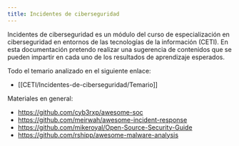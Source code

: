 ```yaml
---
title: Incidentes de ciberseguridad
---
```


Incidentes de ciberseguridad es un módulo del curso de especialización en ciberseguridad en entornos de las tecnologías de la información (CETI). En esta documentación pretendo realizar una sugerencia de contenidos que se pueden impartir en cada uno de los resultados de aprendizaje esperados.

Todo el temario analizado en el siguiente enlace:
- [[CETI/Incidentes-de-ciberseguridad/Temario]]

Materiales en general:
- https://github.com/cyb3rxp/awesome-soc
- https://github.com/meirwah/awesome-incident-response
- https://github.com/mikeroyal/Open-Source-Security-Guide
- https://github.com/rshipp/awesome-malware-analysis